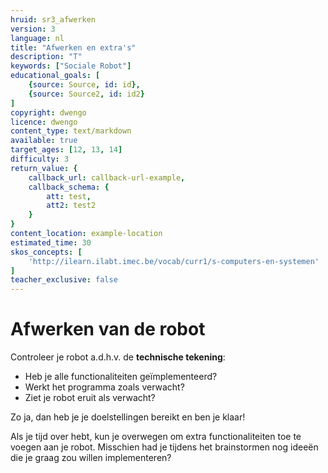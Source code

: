 ```yaml
---
hruid: sr3_afwerken
version: 3
language: nl
title: "Afwerken en extra's"
description: "T"
keywords: ["Sociale Robot"]
educational_goals: [
    {source: Source, id: id}, 
    {source: Source2, id: id2}
]
copyright: dwengo
licence: dwengo
content_type: text/markdown
available: true
target_ages: [12, 13, 14]
difficulty: 3
return_value: {
    callback_url: callback-url-example,
    callback_schema: {
        att: test,
        att2: test2
    }
}
content_location: example-location
estimated_time: 30
skos_concepts: [
    'http://ilearn.ilabt.imec.be/vocab/curr1/s-computers-en-systemen'
]
teacher_exclusive: false
---
```

# Afwerken van de robot
Controleer je robot a.d.h.v. de **technische tekening**: 

* Heb je alle functionaliteiten geïmplementeerd?
* Werkt het programma zoals verwacht?
* Ziet je robot eruit als verwacht?

Zo ja, dan heb je je doelstellingen bereikt en ben je klaar! 

Als je tijd over hebt, kun je overwegen om extra functionaliteiten toe te voegen aan je robot. Misschien had je tijdens het brainstormen nog ideeën die je graag zou willen implementeren?
